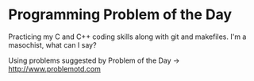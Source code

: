 Programming Problem of the Day
==========

Practicing my C and C++ coding skills along with git and makefiles.
I'm a masochist, what can I say?

Using problems suggested by Problem of the Day ->
http://www.problemotd.com